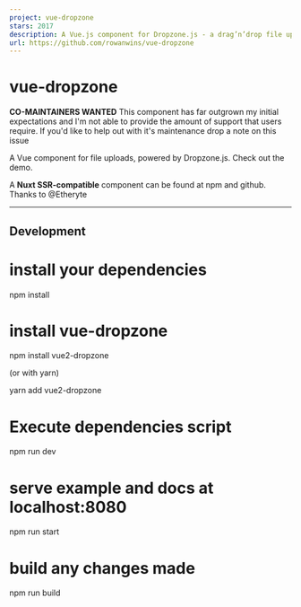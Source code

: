 ```yaml
---
project: vue-dropzone
stars: 2017
description: A Vue.js component for Dropzone.js - a drag’n’drop file uploads utility with image previews
url: https://github.com/rowanwins/vue-dropzone
---
```


vue-dropzone
============

**CO-MAINTAINERS WANTED** This component has far outgrown my initial expectations and I'm not able to provide the amount of support that users require. If you'd like to help out with it's maintenance drop a note on this issue

A Vue component for file uploads, powered by Dropzone.js. Check out the demo.

A **Nuxt SSR-compatible** component can be found at npm and github. Thanks to @Etheryte

* * *

Development
-----------

# install your dependencies
npm install

# install vue-dropzone
npm install vue2-dropzone

(or with yarn)

yarn add vue2-dropzone

# Execute dependencies script 
npm run dev

# serve example and docs at localhost:8080
npm run start

# build any changes made
npm run build
